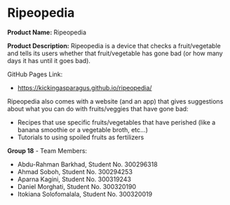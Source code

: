 # Ripeopedia

**Product Name:** Ripeopedia

**Product Description:** Ripeopedia is a device that checks a fruit/vegetable and tells its users whether that fruit/vegetable has gone bad (or how many days it has until it goes bad). 

GitHub Pages Link:
- https://kickingasparagus.github.io/ripeopedia/

Ripeopedia also comes with a website (and an app) that gives suggestions about what you can do with fruits/veggies that have gone bad:
- Recipes that use specific fruits/vegetables that have perished (like a banana smoothie or a vegetable broth, etc...)
- Tutorials to using spoiled fruits as fertilizers

**Group 18** - Team Members:
- Abdu-Rahman Barkhad, Student No. 300296318
- Ahmad Soboh, Student No. 300294253
- Aparna Kagini, Student No. 300319243
- Daniel Morghati, Student No. 300320190
- Itokiana Solofomalala, Student No. 300320019



